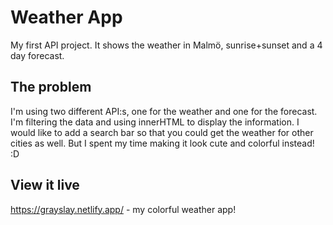 # Weather App

My first API project. It shows the weather in Malmö, sunrise+sunset and a 4 day forecast.

## The problem

I'm using two different API:s, one for the weather and one for the forecast. I'm filtering the data and using innerHTML to display the information. I would like to add a search bar so that you could get the weather for other cities as well. But I spent my time making it look cute and colorful instead! :D

## View it live

https://grayslay.netlify.app/ - my colorful weather app!